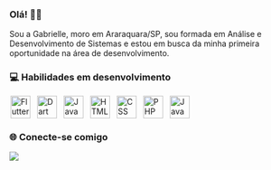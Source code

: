 ### Olá! 🧙‍♀️
Sou a Gabrielle, moro em Araraquara/SP, sou formada em Análise e Desenvolvimento de Sistemas e estou em busca da minha primeira oportunidade na área de desenvolvimento.

### 💻 Habilidades em desenvolvimento

<div style="display: flex; align-items: center; flex-wrap: wrap; gap: 8px;">
  <img src="https://cdn.jsdelivr.net/gh/devicons/devicon@latest/icons/flutter/flutter-original.svg" alt="Flutter" width="35" height="40" style="margin: 0 2px;" />
  <img src="https://cdn.jsdelivr.net/gh/devicons/devicon@latest/icons/dart/dart-plain-wordmark.svg" alt="Dart" width="35" height="40" style="margin: 0 2px;" />
  <img src="https://cdn.jsdelivr.net/gh/devicons/devicon/icons/javascript/javascript-original.svg" alt="JavaScript" width="35" height="40" style="margin: 0 2px;" />
  <img src="https://cdn.jsdelivr.net/gh/devicons/devicon/icons/html5/html5-original.svg" alt="HTML" width="35" height="40" style="margin: 0 2px;" />
  <img src="https://cdn.jsdelivr.net/gh/devicons/devicon/icons/css3/css3-original.svg" alt="CSS" width="35" height="40" style="margin: 0 2px;" />
  <img src="https://cdn.jsdelivr.net/gh/devicons/devicon@latest/icons/php/php-original.svg" alt="PHP" width="35" height="40" style="margin: 0 2px;" />
  <img src="https://cdn.jsdelivr.net/gh/devicons/devicon/icons/java/java-original.svg" alt="Java" width="35" height="40" style="margin: 0 2px;" />
</div>


### 🌐 Conecte-se comigo

<a href="https://www.linkedin.com/in/gabrielle-duarte-5b41331a0" target="_blank"><img loading="lazy" src="https://img.shields.io/badge/-LinkedIn-000000?style=for-the-badge&logo=linkedin&logoColor=white" target="_blank"></a>
